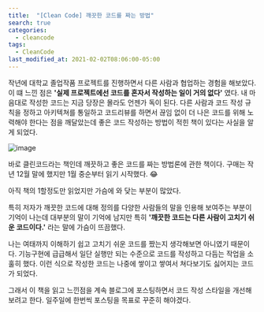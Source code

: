 ```yaml
---
title:  "[Clean Code] 깨끗한 코드를 짜는 방법"
search: true
categories: 
  - cleancode
tags:
  - CleanCode
last_modified_at: 2021-02-02T08:06:00-05:00
---
```


작년에 대학교 졸업작품 프로젝트를 진행하면서 다른 사람과 협업하는 경험을 해보았다.
이 떄 느낀 점은 **'실제 프로젝트에선 코드를 혼자서 작성하는 일이 거의 없다'** 였다. 내 마음대로 작성한 코드는 지금 당장은 몰라도 언젠가 독이 된다. 다른 사람과 코드 작성 규칙을 정하고 아키텍쳐를 통일하고 코드리뷰를 하면서 끊임 없이 더 나은 코드를 위해 노력해야 한다는 점을 깨달았는데 좋은 코드 작성하는 방법이 적힌 책이 있다는 사실을 알게 되었다.

![image](https://user-images.githubusercontent.com/47655983/106609037-7b270d00-65a8-11eb-9140-75f788cbb9dd.png)

바로 클린코드라는 책인데 깨끗하고 좋은 코드를 짜는 방법론에 관한 책이다. 구매는 작년 12월 말에 했지만 1월 중순부터 읽기 시작했다. 😂

아직 책의 1할정도만 읽었지만 가슴에 와 닺는 부분이 많았다.

특히 저자가 깨끗한 코드에 대해 정의를 다양한 사람들의 말을 인용해 보여주는 부분이 기억이 나는데 대부분의 말이 기억에 남지만 특히 **'깨끗한 코드는 다른 사람이 고치기 쉬운 코드이다.'** 라는 말에 가슴이 뜨끔했다.

나는 여태까지 이해하기 쉽고 고치기 쉬운 코드를 짰는지 생각해보면 아니였기 때문이다. 기능구현에 급급해서 일단 실행만 되는 수준으로 코드를 작성하고 다듬는 작업을 소훌히 했다. 이런 식으로 작성한 코드는 나중에 쌓이고 쌓여서 쳐다보기도 싫어지는 코드가 되었다.

그래서 이 책을 읽고 느낀점을 계속 블로그에 포스팅하면서 코드 작성 스타일을 개선해보려고 한다.
일주일에 한번씩 포스팅을 목표로 꾸준히 해야겠다.